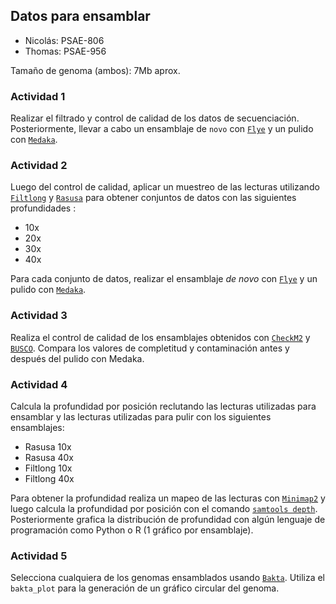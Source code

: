 ## Datos para ensamblar
- Nicolás: PSAE-806
- Thomas: PSAE-956

Tamaño de genoma (ambos): 7Mb aprox.

### Actividad 1
Realizar el filtrado y control de calidad de los datos de secuenciación. Posteriormente, llevar a cabo un ensamblaje de `novo` con [`Flye`](https://github.com/mikolmogorov/Flye) y un pulido con [`Medaka`](https://github.com/nanoporetech/medaka).

### Actividad 2
Luego del control de calidad, aplicar un muestreo de las lecturas utilizando [`Filtlong`](https://github.com/rrwick/Filtlong) y [`Rasusa`](https://github.com/mbhall88/rasusa) para obtener conjuntos de datos con las siguientes profundidades :
- 10x
- 20x
- 30x 
- 40x

Para cada conjunto de datos,  realizar el ensamblaje _de novo_ con [`Flye`](https://github.com/mikolmogorov/Flye) y un pulido con [`Medaka`](https://github.com/nanoporetech/medaka).

### Actividad 3
Realiza el control de calidad de los ensamblajes obtenidos con  [`CheckM2`](https://github.com/chklovski/CheckM2) y [`BUSCO`](https://busco.ezlab.org). Compara los valores de completitud y contaminación antes y después del pulido con Medaka. 


### Actividad 4
Calcula la profundidad por posición reclutando las lecturas utilizadas para ensamblar y las lecturas utilizadas para pulir con los siguientes ensamblajes:
- Rasusa 10x
- Rasusa 40x
- Filtlong 10x 
- Filtlong 40x

Para obtener la profundidad realiza un mapeo de las lecturas con [`Minimap2`](https://github.com/lh3/minimap2) y luego calcula la profundidad por posición con el comando [`samtools depth`](https://github.com/samtools/samtools). Posteriormente grafica la distribución de profundidad con algún lenguaje de programación como Python o R (1 gráfico por ensamblaje).


### Actividad 5
Selecciona cualquiera de los genomas ensamblados usando [`Bakta`](https://github.com/oschwengers/bakta). Utiliza el `bakta_plot` para la generación de un gráfico circular del genoma.